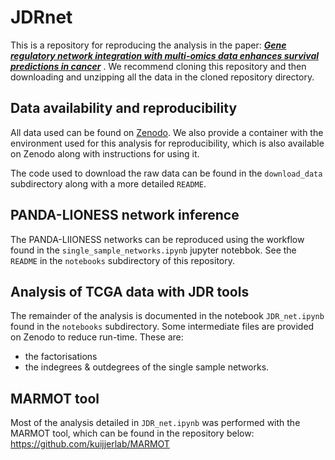 # JDRnet
This is a repository for reproducing the analysis in the paper: ***[Gene regulatory network integration with multi-omics data enhances survival predictions in cancer](https://doi.org/10.1101/2024.12.19.629344)*** . We recommend cloning this repository and then downloading and unzipping all the data in the cloned repository directory. 

## Data availability and reproducibility
All data used can be found on [Zenodo](https://zenodo.org/records/14524447). We also provide a container with the environment used for this analysis for reproducibility, which is also available on Zenodo along with instructions for using it.

The code used to download the raw data can be found in the `download_data` subdirectory along with a more detailed `README`.

## PANDA-LIONESS network inference
The PANDA-LIIONESS networks can be reproduced using the workflow found in the `single_sample_networks.ipynb` jupyter notebbok. See the `README` in the `notebooks` subdirectory of this repository.

## Analysis of TCGA data with JDR tools
The remainder of the analysis is documented in the notebook `JDR_net.ipynb` found in the `notebooks` subdirectory. Some intermediate files are provided on Zenodo to reduce run-time. These are:
* the factorisations
* the indegrees & outdegrees of the single sample networks.
  
## MARMOT tool
Most of the analysis detailed in `JDR_net.ipynb` was performed with the MARMOT tool, which can be found in the repository below:
https://github.com/kuijjerlab/MARMOT
